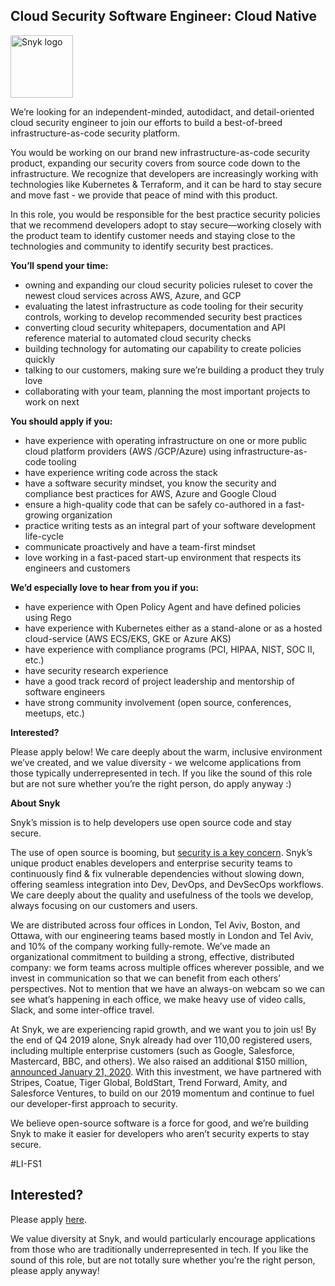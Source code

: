 Cloud Security Software Engineer: Cloud Native
---

<img src="https://res.cloudinary.com/snyk/image/upload/v1537345894/press-kit/brand/logo-black.png" width="100" alt="Snyk logo" />

<p><span style="font-weight: 400;">We’re looking for an independent-minded, autodidact, and detail-oriented cloud security engineer to join our efforts to build a best-of-breed infrastructure-as-code security platform.</span></p>
<p><span style="font-weight: 400;">You would be working on our brand new infrastructure-as-code security product, expanding our security covers from source code down to the infrastructure. We recognize that developers are increasingly working with technologies like Kubernetes &amp; Terraform, and it can be hard to stay secure and move fast - we provide that peace of mind with this product.&nbsp;</span></p>
<p><span style="font-weight: 400;">In this role, you would be responsible for the best practice security policies that we recommend developers adopt to stay secure—working closely with the product team to identify customer needs and staying close to the technologies and community to identify security best practices.</span></p>
<p><strong>You’ll spend your time:</strong></p>
<ul>
<li style="font-weight: 400;"><span style="font-weight: 400;">owning and expanding our cloud security policies ruleset to cover the newest cloud services across AWS, Azure, and GCP</span></li>
<li style="font-weight: 400;"><span style="font-weight: 400;">evaluating the latest infrastructure as code tooling for their security controls, working to develop recommended security best practices</span></li>
<li style="font-weight: 400;"><span style="font-weight: 400;">converting cloud security whitepapers, documentation and API reference material to automated cloud security checks</span></li>
<li style="font-weight: 400;"><span style="font-weight: 400;">building technology for automating our capability to create policies quickly</span></li>
<li style="font-weight: 400;"><span style="font-weight: 400;">talking to our customers, making sure we’re building a product they truly love</span></li>
<li style="font-weight: 400;"><span style="font-weight: 400;">collaborating with your team, planning the most important projects to work on next</span></li>
</ul>
<p><strong>You should apply if you:</strong></p>
<ul>
<li style="font-weight: 400;"><span style="font-weight: 400;">have experience with operating infrastructure on one or more public cloud platform providers (AWS /GCP/Azure) using infrastructure-as-code tooling</span></li>
<li style="font-weight: 400;"><span style="font-weight: 400;">have experience writing code across the stack</span></li>
<li style="font-weight: 400;"><span style="font-weight: 400;">have a software security mindset, you know the security and compliance best practices for AWS, Azure and Google Cloud</span></li>
<li style="font-weight: 400;"><span style="font-weight: 400;">ensure a high-quality code that can be safely co-authored in a fast-growing organization</span></li>
<li style="font-weight: 400;"><span style="font-weight: 400;">practice writing tests as an integral part of your software development life-cycle</span></li>
<li style="font-weight: 400;"><span style="font-weight: 400;">communicate proactively and have a team-first mindset</span></li>
<li style="font-weight: 400;"><span style="font-weight: 400;">love working in a fast-paced start-up environment that respects its engineers and customers&nbsp;</span></li>
</ul>
<p><strong>We’d especially love to hear from you if you:</strong></p>
<ul>
<li style="font-weight: 400;"><span style="font-weight: 400;">have experience with Open Policy Agent and have defined policies using Rego</span></li>
<li style="font-weight: 400;"><span style="font-weight: 400;">have experience with Kubernetes either as a stand-alone or as a hosted cloud-service (AWS ECS/EKS, GKE or Azure AKS)</span></li>
<li style="font-weight: 400;"><span style="font-weight: 400;">have experience with compliance programs (PCI, HIPAA, NIST, SOC II, etc.)</span></li>
<li style="font-weight: 400;"><span style="font-weight: 400;">have security research experience</span></li>
<li style="font-weight: 400;"><span style="font-weight: 400;">have a good track record of project leadership and mentorship of software engineers</span></li>
<li style="font-weight: 400;"><span style="font-weight: 400;">have strong community involvement (open source, conferences, meetups, etc.)</span></li>
</ul>
<p><strong>Interested?</strong></p>
<p><span style="font-weight: 400;">Please apply below! We care deeply about the warm, inclusive environment we’ve created, and we value diversity - we welcome applications from those typically underrepresented in tech. If you like the sound of this role but are not sure whether you’re the right person, do apply anyway :)</span></p>
<p><strong>About Snyk</strong></p>
<p><span style="font-weight: 400;">Snyk’s mission is to help developers use open source code and stay secure.&nbsp;</span></p>
<p><span style="font-weight: 400;">The use of open source is booming, but </span><a href="https://snyk.io/blog/devsecops-insights-2020/"><span style="font-weight: 400;">security is a key concern</span></a><span style="font-weight: 400;">. Snyk’s unique product enables developers and enterprise security teams to continuously find &amp; fix vulnerable dependencies without slowing down, offering seamless integration into Dev, DevOps, and DevSecOps workflows. We care deeply about the quality and usefulness of the tools we develop, always focusing on our customers and users.&nbsp;</span></p>
<p><span style="font-weight: 400;">We are distributed across four offices in London, Tel Aviv, Boston, and Ottawa, with our engineering teams based mostly in London and Tel Aviv, and 10% of the company working fully-remote. We’ve made an organizational commitment to building a strong, effective, distributed company: we form teams across multiple offices wherever possible, and we invest in communication so that we can benefit from each others’ perspectives. Not to mention that we have an always-on webcam so we can see what’s happening in each office, we make heavy use of video calls, Slack, and some inter-office travel.</span></p>
<p><span style="font-weight: 400;">At Snyk, we are experiencing rapid growth, and we want you to join us! By the end of Q4 2019 alone, Snyk already had over 110,00 registered users, including multiple enterprise customers (such as Google, Salesforce, Mastercard, BBC, and others). We also raised an additional $150 million, </span><a href="https://snyk.io/blog/snyk-closes-150m/"><span style="font-weight: 400;">announced January 21, 2020</span></a><span style="font-weight: 400;">. With this investment, we have partnered with Stripes, Coatue, Tiger Global, BoldStart, Trend Forward, Amity, and Salesforce Ventures, to build on our 2019 momentum and continue to fuel our developer-first approach to security.&nbsp;</span></p>
<p><span style="font-weight: 400;">We believe open-source software is a force for good, and we’re building Snyk to make it easier for developers who aren’t security experts to stay secure.</span></p>
<p><span style="font-weight: 400;">#LI-FS1</span></p>

Interested?
---

Please apply [here](https://boards.greenhouse.io/snyk/jobs/4815763002#app).

We value diversity at Snyk, and would particularly encourage applications from those who are traditionally underrepresented in tech.
If you like the sound of this role, but are not totally sure whether you’re the right person, please apply anyway!

